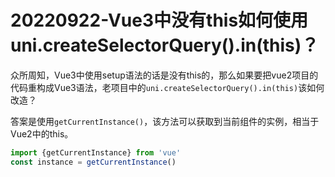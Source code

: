 # 20220922-Vue3中没有this如何使用uni.createSelectorQuery().in(this)？

​		众所周知，Vue3中使用setup语法的话是没有this的，那么如果要把vue2项目的代码重构成Vue3语法，老项目中的`uni.createSelectorQuery().in(this)`该如何改造？

​		答案是使用`getCurrentInstance()`，该方法可以获取到当前组件的实例，相当于Vue2中的this。

```js
import {getCurrentInstance} from 'vue'
const instance = getCurrentInstance()
```

